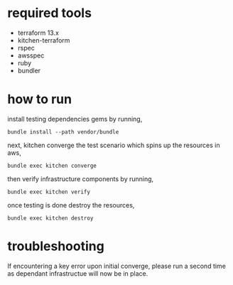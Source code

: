 # required tools
 
 * terraform 13.x
 * kitchen-terraform
 * rspec
 * awsspec
 * ruby
 * bundler

 # how to run

install testing dependencies gems by running,

 `bundle install --path vendor/bundle`

next, kitchen converge the test scenario which spins up the resources in aws,

 `bundle exec kitchen converge`

then verify infrastructure components by running,

 `bundle exec kitchen verify`

once testing is done destroy the resources,

 `bundle exec kitchen destroy`
 
 # troubleshooting
 
 If encountering a key error upon initial converge, please run a second time as dependant infrastructue will now be in place.
